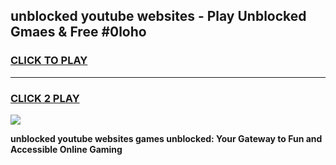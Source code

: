 
## unblocked youtube websites - Play Unblocked Gmaes & Free #0loho
<h3>
<a href="https://news.freeplayer.one?title=unblocked_youtube_websites&ref=24F">CLICK TO PLAY</a></h3>
<hr>

<h3>
<a href="https://news.freeplayer.one?title=unblocked_youtube_websites&ref=24F">CLICK 2 PLAY</a>
  
</h3>

<a href="https://news.freeplayer.one?title=unblocked_youtube_websites&ref=24F/"><img src="https://clearcache.store/games.png"></a>


**unblocked youtube websites games unblocked: Your Gateway to Fun and Accessible Online Gaming**
